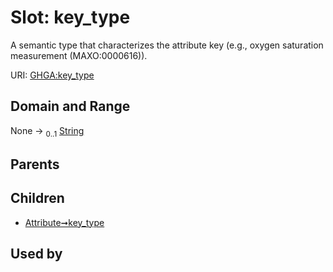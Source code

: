 
# Slot: key_type


A semantic type that characterizes the attribute key (e.g., oxygen saturation measurement (MAXO:0000616)).

URI: [GHGA:key_type](https://w3id.org/GHGA/key_type)


## Domain and Range

None &#8594;  <sub>0..1</sub> [String](types/String.md)

## Parents


## Children

 *  [Attribute➞key_type](Attribute_key_type.md)

## Used by

